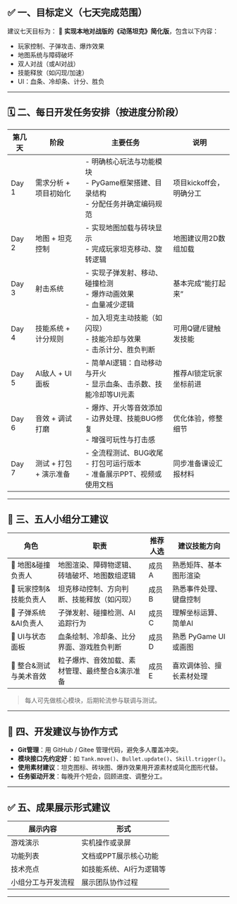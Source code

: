 
## ✅ 一、目标定义（七天完成范围）

建议七天目标为：
🎯 **实现本地对战版的《动荡坦克》简化版**，包含以下内容：

* 玩家控制、子弹攻击、爆炸效果
* 地图系统与障碍破坏
* 双人对战（或AI对战）
* 技能释放（如闪现/加速）
* UI：血条、冷却条、计分、胜负

---

## 🗓️ 二、每日开发任务安排（按进度分阶段）

| 第几天   | 阶段             | 主要任务                                                | 说明              |
| ----- | -------------- | --------------------------------------------------- | --------------- |
| Day 1 | 需求分析 + 项目初始化   | - 明确核心玩法与功能模块<br>- PyGame框架搭建、目录结构<br>- 分配任务并确定编码规范 | 项目kickoff会，明确分工 |
| Day 2 | 地图 + 坦克控制      | - 实现地图加载与砖块显示<br>- 完成玩家坦克移动、旋转逻辑                    | 地图建议用2D数组加载     |
| Day 3 | 射击系统           | - 实现子弹发射、移动、碰撞检测<br>- 爆炸动画效果<br>- 血量减少逻辑            | 基本完成“能打起来”      |
| Day 4 | 技能系统 + 计分规则    | - 加入坦克主动技能（如闪现）<br>- 技能冷却与效果<br>- 击杀计分、胜负判断         | 可用Q键/E键触发技能     |
| Day 5 | AI敌人 + UI面板    | - 简单AI逻辑：自动移动与开火<br>- 显示血条、击杀数、技能冷却等UI元素            | 推荐AI锁定玩家坐标前进    |
| Day 6 | 音效 + 调试打磨      | - 爆炸、开火等音效添加<br>- 边界处理、技能BUG修复<br>- 增强可玩性与打击感       | 优化体验，修整细节       |
| Day 7 | 测试 + 打包 + 演示准备 | - 全流程测试、BUG收尾<br>- 打包可运行版本<br>- 准备展示PPT、视频或使用文档     | 同步准备课设汇报材料      |

---

## 👥 三、五人小组分工建议

| 角色             | 职责                       | 推荐人选 | 建议技能方向           |
| -------------- | ------------------------ | ---- | ---------------- |
| 🧱 地图&碰撞负责人    | 地图渲染、障碍物逻辑、砖墙破坏、地图数组逻辑   | 成员A  | 熟悉矩阵、基本图形渲染      |
| 🚗 玩家控制&技能负责人  | 坦克移动控制、方向判断、技能释放（如闪现）    | 成员B  | 熟悉事件处理、键盘控制      |
| 🎯 子弹系统\&AI负责人 | 子弹发射、碰撞检测、AI追踪行为         | 成员C  | 理解坐标运算、简单AI      |
| 🧠 UI与状态面板     | 血条绘制、冷却条、比分界面、游戏胜负判断     | 成员D  | 熟悉 PyGame UI 或画图 |
| 🎨 整合&测试与美术音效  | 粒子爆炸、音效加载、素材管理、最终整合&演示准备 | 成员E  | 喜欢调体验、擅长素材处理     |

> 每人可先做核心模块，后期轮流参与联调与测试。

---

## 🔧 四、开发建议与协作方式

* **Git管理**：用 GitHub / Gitee 管理代码，避免多人覆盖冲突。
* **模块接口先约定好**：如 `Tank.move()`、`Bullet.update()`、`Skill.trigger()`。
* **使用素材建议**：坦克图标、砖块图、爆炸效果用开源素材或简化图形代替。
* **任务驱动开发**：每晚开个短会，回顾进度、调整分工。

---

## ✅ 五、成果展示形式建议

| 展示内容      | 形式            |
| --------- | ------------- |
| 游戏演示      | 实机操作或录屏       |
| 功能列表      | 文档或PPT展示核心功能  |
| 技术亮点      | 如技能系统、AI行为逻辑等 |
| 小组分工与开发流程 | 展示团队协作过程      |

---

